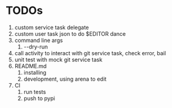 # TODOs

1. custom service task delegate
1. custom user task json to do $EDITOR dance
1. command line args
   1. --dry-run
1. call activity to interact with git service task, check error, bail
1. unit test with mock git service task
1. README.md
   1. installing
   1. development, using arena to edit
1. CI
   1. run tests
   1. push to pypi